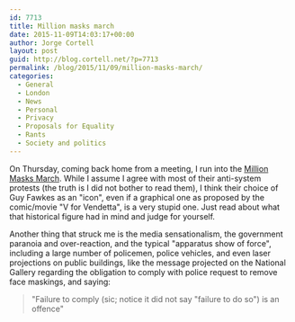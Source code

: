 ```yaml
---
id: 7713
title: Million masks march
date: 2015-11-09T14:03:17+00:00
author: Jorge Cortell
layout: post
guid: http://blog.cortell.net/?p=7713
permalink: /blog/2015/11/09/million-masks-march/
categories:
  - General
  - London
  - News
  - Personal
  - Privacy
  - Proposals for Equality
  - Rants
  - Society and politics
---
```

On Thursday, coming back home from a meeting, I run into the <a href="https://www.google.com/search?q=million+masks+march+london&oq=million+masks+march+london&gws_rd=cr&ei=tttAVtWiPMr9Uqntm5AM#q=million+masks+march+london&tbm=nws" target="_blank">Million Masks March</a>. While I assume I agree with most of their anti-system protests (the truth is I did not bother to read them), I think their choice of Guy Fawkes as an "icon", even if a graphical one as proposed by the comic/movie "V for Vendetta", is a very stupid one. Just read about what that historical figure had in mind and judge for yourself.

Another thing that struck me is the media sensationalism, the government paranoia and over-reaction, and the typical "apparatus show of force", including a large number of policemen, police vehicles, and even laser projections on public buildings, like the message projected on the National Gallery regarding the obligation to comply with police request to remove face maskings, and saying:

> "Failure to comply (sic; notice it did not say "failure to do so") is an offence"